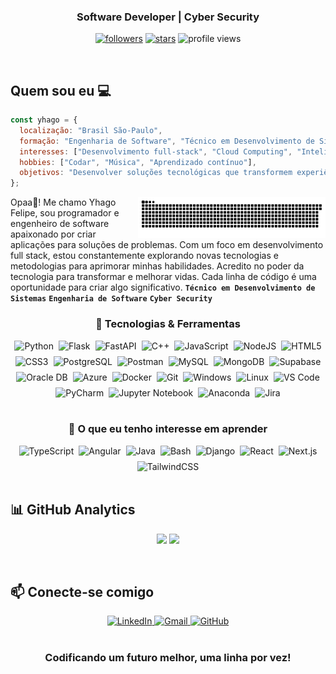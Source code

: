 <h3 align="center">Software Developer | Cyber Security</h3>

<p align="center">
  <a href="https://github.com/yyhago"><img src="https://img.shields.io/github/followers/yyhago?logo=github&style=for-the-badge" alt="followers" /></a>
  <a href="https://github.com/yyhago"><img src="https://img.shields.io/github/stars/yyhago?logo=github&style=for-the-badge" alt="stars" /></a>
  <img src="https://komarev.com/ghpvc/?username=yyhago&style=for-the-badge&color=0969da" alt="profile views" />
</p>

<br>

## Quem sou eu 💻

```javascript
const yhago = {
  localização: "Brasil São-Paulo",
  formação: "Engenharia de Software", "Técnico em Desenvolvimento de Sistemas (ETEC/SENAI)",
  interesses: ["Desenvolvimento full-stack", "Cloud Computing", "Inteligencia-artificial", "Cyber Security"],
  hobbies: ["Codar", "Música", "Aprendizado contínuo"],
  objetivos: "Desenvolver soluções tecnológicas que transformem experiências"
};
```

<img align="right" width="300" src="https://github.com/CodeDiaz/CodeDiaz/raw/output/github-contribution-grid-snake.svg" alt="Snake animation" />

Opaa👋! Me chamo Yhago Felipe, sou programador e engenheiro de software apaixonado por criar aplicações para soluções de problemas. Com um foco em desenvolvimento full stack, estou constantemente explorando novas tecnologias e metodologias para aprimorar minhas habilidades. Acredito no poder da tecnologia para transformar e melhorar vidas. Cada linha de código é uma oportunidade para criar algo significativo.
**`Técnico em Desenvolvimento de Sistemas`** **`Engenharia de Software`** **`Cyber Security`**
<br>
<div align="center">
  <h3>🚀 Tecnologias & Ferramentas</h3>
  <div style="display: flex; justify-content: center; flex-wrap: wrap; gap: 8px;">
    <img src="https://img.shields.io/badge/Python-3776AB?style=for-the-badge&logo=python&logoColor=white" alt="Python" />
    <img src="https://img.shields.io/badge/Flask-000000?style=for-the-badge&logo=flask&logoColor=white" alt="Flask" />
    <img src="https://img.shields.io/badge/FastAPI-009688?style=for-the-badge&logo=fastapi&logoColor=white" alt="FastAPI" />
    <img src="https://img.shields.io/badge/C++-00599C?style=for-the-badge&logo=cplusplus&logoColor=white" alt="C++" />
    <img src="https://img.shields.io/badge/JavaScript-F7DF1E?style=for-the-badge&logo=javascript&logoColor=black" alt="JavaScript" />
    <img src="https://img.shields.io/badge/NodeJS-339933?style=for-the-badge&logo=nodedotjs&logoColor=white" alt="NodeJS" />
    <img src="https://img.shields.io/badge/HTML5-E34F26?style=for-the-badge&logo=html5&logoColor=white" alt="HTML5" />
    <img src="https://img.shields.io/badge/CSS3-1572B6?style=for-the-badge&logo=css3&logoColor=white" alt="CSS3" />
    <img src="https://img.shields.io/badge/PostgreSQL-4169E1?style=for-the-badge&logo=postgresql&logoColor=white" alt="PostgreSQL" />
    <img src="https://img.shields.io/badge/Postman-FF6C37?style=for-the-badge&logo=postman&logoColor=white" alt="Postman" />
    <img src="https://img.shields.io/badge/MySQL-4479A1?style=for-the-badge&logo=mysql&logoColor=white" alt="MySQL" />
    <img src="https://img.shields.io/badge/MongoDB-47A248?style=for-the-badge&logo=mongodb&logoColor=white" alt="MongoDB" />
    <img src="https://img.shields.io/badge/Supabase-3ECF8E?style=for-the-badge&logo=supabase&logoColor=white" alt="Supabase" />
    <img src="https://img.shields.io/badge/Oracle-F80000?style=for-the-badge&logo=oracle&logoColor=white" alt="Oracle DB" />
    <img src="https://img.shields.io/badge/Azure-0078D4?style=for-the-badge&logo=microsoftazure&logoColor=white" alt="Azure" />
    <img src="https://img.shields.io/badge/Docker-2496ED?style=for-the-badge&logo=docker&logoColor=white" alt="Docker" />
    <img src="https://img.shields.io/badge/Git-F05032?style=for-the-badge&logo=git&logoColor=white" alt="Git" />
    <img src="https://img.shields.io/badge/Windows-0078D6?style=for-the-badge&logo=windows&logoColor=white" alt="Windows" />
    <img src="https://img.shields.io/badge/Linux-FCC624?style=for-the-badge&logo=linux&logoColor=black" alt="Linux" />
    <img src="https://img.shields.io/badge/VS_Code-007ACC?style=for-the-badge&logo=visualstudiocode&logoColor=white" alt="VS Code" />
    <img src="https://img.shields.io/badge/PyCharm-000000?style=for-the-badge&logo=pycharm&logoColor=white" alt="PyCharm" />
    <img src="https://img.shields.io/badge/Jupyter-F37626?style=for-the-badge&logo=jupyter&logoColor=white" alt="Jupyter Notebook" />
    <img src="https://img.shields.io/badge/Anaconda-44A833?style=for-the-badge&logo=anaconda&logoColor=white" alt="Anaconda" />
    <img src="https://img.shields.io/badge/Jira-0052CC?style=for-the-badge&logo=jira&logoColor=white" alt="Jira" />
  </div>
</div>
<br>

<div align="center">
  <h3>🎯 O que eu tenho interesse em aprender</h3>
  <div style="display: flex; justify-content: center; flex-wrap: wrap; gap: 8px;">
    <img src="https://img.shields.io/badge/TypeScript-3178C6?style=for-the-badge&logo=typescript&logoColor=white" alt="TypeScript" />
    <img src="https://img.shields.io/badge/Angular-DD0031?style=for-the-badge&logo=angular&logoColor=white" alt="Angular" />
    <img src="https://img.shields.io/badge/Java-007396?style=for-the-badge&logo=java&logoColor=white" alt="Java" />
    <img src="https://img.shields.io/badge/Bash-121011?style=for-the-badge&logo=gnu-bash&logoColor=white" alt="Bash" />
    <img src="https://img.shields.io/badge/Django-092E20?style=for-the-badge&logo=django&logoColor=white" alt="Django" />
    <img src="https://img.shields.io/badge/React-61DAFB?style=for-the-badge&logo=react&logoColor=black" alt="React" />
    <img src="https://img.shields.io/badge/Next.js-000000?style=for-the-badge&logo=nextdotjs&logoColor=white" alt="Next.js" />
    <img src="https://img.shields.io/badge/TailwindCSS-06B6D4?style=for-the-badge&logo=tailwindcss&logoColor=white" alt="TailwindCSS" />

  </div>
</div>
<br>

## 📊 GitHub Analytics

<p align="center">
  <img height="180em" src="https://github-readme-stats.vercel.app/api?username=yyhago&show_icons=true&theme=tokyonight&include_all_commits=true&count_private=true&bg_color=00000000&hide_border=true" />
  <img height="180em" src="https://github-readme-stats.vercel.app/api/top-langs/?username=yyhago&layout=compact&langs_count=7&theme=tokyonight&bg_color=00000000&hide_border=true" />
</p>

<br>

## 📫 Conecte-se comigo

<div align="center">
  <a href="https://www.linkedin.com/in/yhagofelipe/" target="_blank">
    <img src="https://img.shields.io/badge/LinkedIn-%230077B5.svg?style=for-the-badge&logo=linkedin&logoColor=white" alt="LinkedIn" />
  </a>
  <a href="mailto:yhago.felipe.teles@gmail.com" target="_blank">
    <img src="https://img.shields.io/badge/Gmail-D14836?style=for-the-badge&logo=gmail&logoColor=white" alt="Gmail" />
  </a>
  <a href="https://github.com/yyhago" target="_blank">
    <img src="https://img.shields.io/badge/GitHub-100000?style=for-the-badge&logo=github&logoColor=white" alt="GitHub" />
  </a>
</div>

<br>

<div align="center">
  <h3>Codificando um futuro melhor, uma linha por vez!</h3>
</div>
